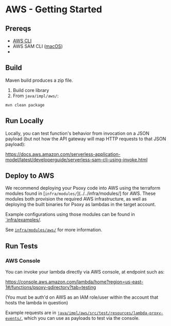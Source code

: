 # AWS - Getting Started

## Prereqs

  - [AWS CLI](https://docs.aws.amazon.com/cli/latest/userguide/getting-started-install.html)
  - AWS SAM CLI ([macOS](https://docs.aws.amazon.com/serverless-application-model/latest/developerguide/serverless-sam-cli-install-mac.html))
  -

## Build
Maven build produces a zip file.

  1. Build core library
  2. From `java/impl/aws/`:
```shell
mvn clean package
```

## Run Locally

Locally, you can test function's behavior from invocation on a JSON payload (but not how the
API gateway will map HTTP requests to that JSON payload):

https://docs.aws.amazon.com/serverless-application-model/latest/developerguide/serverless-sam-cli-using-invoke.html

## Deploy to AWS

We recommend deploying your Psoxy code into AWS using the terraform modules found in
[`infra/modules/`](../../infra/modules/] for AWS. These modules both provision the required AWS
infrastructure, as well as deploying the built binaries for Psoxy as lambdas in the target account.

Example configurations using those modules can be found in [`infra/examples/](../../infra/examples).

See [`infra/modules/aws/`](../../infra/modules/aws/) for more information.

## Run Tests

### AWS Console
You can invoke your lambda directly via AWS console, at endpoint such as:

https://console.aws.amazon.com/lambda/home?region=us-east-1#/functions/psoxy-gdirectory?tab=testing

(You must be auth'd on AWS as an IAM role/user within the account that hosts the lambda in question)

Example requests are in [`java/impl/aws/src/test/resources/lambda-proxy-events/`](../../java/impl/aws/src/test/resources/lambda-proxy-events/), which you can use as payloads to test via the console.



